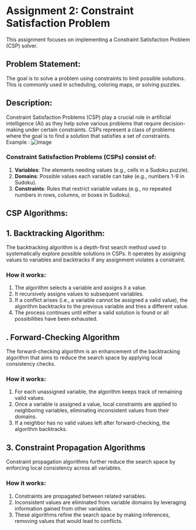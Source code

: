 # Assignment 2: Constraint Satisfaction Problem
  This assignment focuses on implementing a Constraint Satisfaction Problem (CSP) solver.

## Problem Statement: 
The goal is to solve a problem using constraints to limit possible solutions. This is commonly used in scheduling, coloring maps, or solving puzzles.

## Description:
Constraint Satisfaction Problems (CSP) play a crucial role in artificial intelligence (AI) as they help solve various problems that require decision-making 
under certain constraints. CSPs represent a class of problems where the goal is to find a solution that satisfies a set of constraints.
Example :
![image](https://github.com/user-attachments/assets/04ccb815-6765-4416-a1d0-de22ebf6aa6b)


### Constraint Satisfaction Problems (CSPs) consist of:

1. **Variables**: The elements needing values (e.g., cells in a Sudoku puzzle).
2. **Domains**: Possible values each variable can take (e.g., numbers 1-9 in Sudoku).
3. **Constraints**: Rules that restrict variable values (e.g., no repeated numbers in rows, columns, or boxes in Sudoku).

## CSP Algorithms: 
## 1. Backtracking Algorithm:
The backtracking algorithm is a depth-first search method used to systematically explore possible solutions in CSPs. It operates by assigning values to variables and backtracks if any assignment violates a constraint.

### How it works:

1. The algorithm selects a variable and assigns it a value.
2. It recursively assigns values to subsequent variables.
3. If a conflict arises (i.e., a variable cannot be assigned a valid value), the algorithm backtracks to the previous variable and tries a different value.
4. The process continues until either a valid solution is found or all possibilities have been exhausted.

## . Forward-Checking Algorithm
The forward-checking algorithm is an enhancement of the backtracking algorithm that aims to reduce the search space by applying local consistency checks.

### How it works:

1. For each unassigned variable, the algorithm keeps track of remaining valid values.
2. Once a variable is assigned a value, local constraints are applied to neighboring variables, eliminating inconsistent values from their domains.
3. If a neighbor has no valid values left after forward-checking, the algorithm backtracks.

## 3. Constraint Propagation Algorithms
Constraint propagation algorithms further reduce the search space by enforcing local consistency across all variables.

### How it works:

1. Constraints are propagated between related variables.
2. Inconsistent values are eliminated from variable domains by leveraging information gained from other variables.
3. These algorithms refine the search space by making inferences, removing values that would lead to conflicts.


